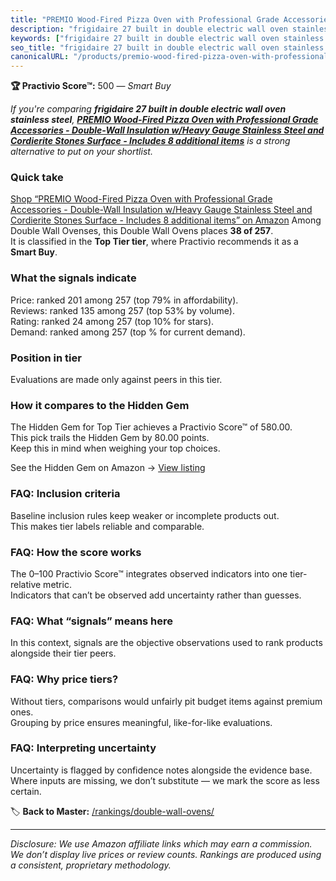 ```yaml
---
title: "PREMIO Wood-Fired Pizza Oven with Professional Grade Accessories - Double-Wall Insulation w/Heavy Gauge Stainless Steel and Cordierite Stones Surface - Includes 8 additional items"
description: "frigidaire 27 built in double electric wall oven stainless steel: Data-driven within Top Tier ranking using the Practivio Score™. Positioned by quality, value,…"
keywords: ["frigidaire 27 built in double electric wall oven stainless steel"]
seo_title: "frigidaire 27 built in double electric wall oven stainless steel — Smart Buy Top Tier (2025)"
canonicalURL: "/products/premio-wood-fired-pizza-oven-with-professional-grade-accessories-double-wall-insulation-wheavy-gauge-stainless-steel-and-cordierite-stones-surface-includes-8-additional-items-B09K4LH9SQ/"
---
```


**🏆 Practivio Score™:** 500 — _Smart Buy_


*If you're comparing **frigidaire 27 built in double electric wall oven stainless steel**, **[PREMIO Wood-Fired Pizza Oven with Professional Grade Accessories - Double-Wall Insulation w/Heavy Gauge Stainless Steel and Cordierite Stones Surface - Includes 8 additional items](https://www.amazon.com/dp/B09K4LH9SQ?tag=practivio-20)** is a strong alternative to put on your shortlist.*
### Quick take
[Shop “PREMIO Wood-Fired Pizza Oven with Professional Grade Accessories - Double-Wall Insulation w/Heavy Gauge Stainless Steel and Cordierite Stones Surface - Includes 8 additional items” on Amazon](https://www.amazon.com/dp/B09K4LH9SQ?tag=practivio-20)
Among Double Wall Ovenses, this Double Wall Ovens places **38 of 257**.  
It is classified in the **Top Tier tier**, where Practivio recommends it as a **Smart Buy**.

### What the signals indicate
Price: ranked 201 among 257 (top 79% in affordability).  
Reviews: ranked 135 among 257 (top 53% by volume).  
Rating: ranked 24 among 257 (top 10% for stars).  
Demand: ranked  among 257 (top % for current demand).

### Position in tier
Evaluations are made only against peers in this tier.

### How it compares to the Hidden Gem
The Hidden Gem for Top Tier achieves a Practivio Score™ of 580.00.  
This pick trails the Hidden Gem by 80.00 points.  
Keep this in mind when weighing your top choices.  

See the Hidden Gem on Amazon → [View listing](https://www.amazon.com/dp/B00N45FU58?tag=practivio-20)

### FAQ: Inclusion criteria
Baseline inclusion rules keep weaker or incomplete products out.  
This makes tier labels reliable and comparable.

### FAQ: How the score works
The 0–100 Practivio Score™ integrates observed indicators into one tier-relative metric.  
Indicators that can’t be observed add uncertainty rather than guesses.

### FAQ: What “signals” means here
In this context, signals are the objective observations used to rank products alongside their tier peers.

### FAQ: Why price tiers?
Without tiers, comparisons would unfairly pit budget items against premium ones.  
Grouping by price ensures meaningful, like-for-like evaluations.

### FAQ: Interpreting uncertainty
Uncertainty is flagged by confidence notes alongside the evidence base.  
Where inputs are missing, we don’t substitute — we mark the score as less certain.


🏷️ **Back to Master:** [/rankings/double-wall-ovens/](/rankings/double-wall-ovens/)

---
_Disclosure: We use Amazon affiliate links which may earn a commission. We don’t display live prices or review counts. Rankings are produced using a consistent, proprietary methodology._
